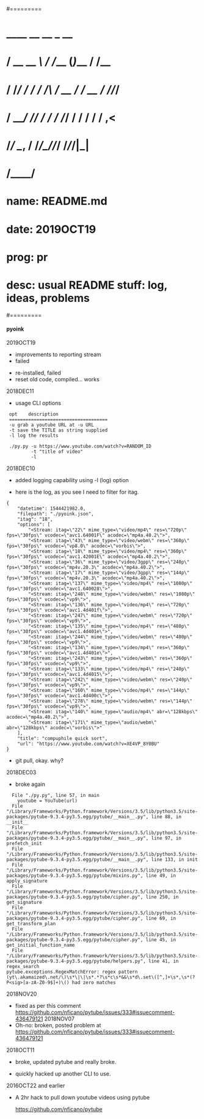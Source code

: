 #=========
#
#     ____      __  __      _       __  
#    / __ \__  _\ \/ /___  (_)___  / /__
#   / /_/ / / / /\  / __ \/ / __ \/ //_/
#  / ____/ /_/ / / / /_/ / / / / / ,<   
# /_/    \__, / /_/\____/_/_/ /_/_/|_|  
#       /____/                          
#
# name: README.md
# date: 2019OCT19
# prog: pr
# desc: usual README stuff: log, ideas, problems
#=========       


#### pyoink

2019OCT19
* improvements to reporting stream
* failed
- re-installed, failed
- reset old code, compiled... works


2018DEC11
* usage CLI options

```
 opt	description
 ====================================
 -u	grab a youtube URL at -u URL
 -t	save the TITLE as string supplied
 -l	log the results

 ./py.py -u https://www.youtube.com/watch?v=RANDOM_ID 
         -t "title of video"                          
         -l                                            
```

2018DEC10
* added logging capability using -l (log) option

* here is the log, as you see I need to filter for itag.

```
{
    "datetime": 1544421982.0,
    "filepath": "./pyoink.json",
    "itag": "18",
    "options": [
        "<Stream: itag=\"22\" mime_type=\"video/mp4\" res=\"720p\" fps=\"30fps\" vcodec=\"avc1.64001F\" acodec=\"mp4a.40.2\">",
        "<Stream: itag=\"43\" mime_type=\"video/webm\" res=\"360p\" fps=\"30fps\" vcodec=\"vp8.0\" acodec=\"vorbis\">",
        "<Stream: itag=\"18\" mime_type=\"video/mp4\" res=\"360p\" fps=\"30fps\" vcodec=\"avc1.42001E\" acodec=\"mp4a.40.2\">",
        "<Stream: itag=\"36\" mime_type=\"video/3gpp\" res=\"240p\" fps=\"30fps\" vcodec=\"mp4v.20.3\" acodec=\"mp4a.40.2\">",
        "<Stream: itag=\"17\" mime_type=\"video/3gpp\" res=\"144p\" fps=\"30fps\" vcodec=\"mp4v.20.3\" acodec=\"mp4a.40.2\">",
        "<Stream: itag=\"137\" mime_type=\"video/mp4\" res=\"1080p\" fps=\"30fps\" vcodec=\"avc1.640028\">",
        "<Stream: itag=\"248\" mime_type=\"video/webm\" res=\"1080p\" fps=\"30fps\" vcodec=\"vp9\">",
        "<Stream: itag=\"136\" mime_type=\"video/mp4\" res=\"720p\" fps=\"30fps\" vcodec=\"avc1.4d401f\">",
        "<Stream: itag=\"247\" mime_type=\"video/webm\" res=\"720p\" fps=\"30fps\" vcodec=\"vp9\">",
        "<Stream: itag=\"135\" mime_type=\"video/mp4\" res=\"480p\" fps=\"30fps\" vcodec=\"avc1.4d401e\">",
        "<Stream: itag=\"244\" mime_type=\"video/webm\" res=\"480p\" fps=\"30fps\" vcodec=\"vp9\">",
        "<Stream: itag=\"134\" mime_type=\"video/mp4\" res=\"360p\" fps=\"30fps\" vcodec=\"avc1.4d401e\">",
        "<Stream: itag=\"243\" mime_type=\"video/webm\" res=\"360p\" fps=\"30fps\" vcodec=\"vp9\">",
        "<Stream: itag=\"133\" mime_type=\"video/mp4\" res=\"240p\" fps=\"30fps\" vcodec=\"avc1.4d4015\">",
        "<Stream: itag=\"242\" mime_type=\"video/webm\" res=\"240p\" fps=\"30fps\" vcodec=\"vp9\">",
        "<Stream: itag=\"160\" mime_type=\"video/mp4\" res=\"144p\" fps=\"30fps\" vcodec=\"avc1.4d400c\">",
        "<Stream: itag=\"278\" mime_type=\"video/webm\" res=\"144p\" fps=\"30fps\" vcodec=\"vp9\">",
        "<Stream: itag=\"140\" mime_type=\"audio/mp4\" abr=\"128kbps\" acodec=\"mp4a.40.2\">",
        "<Stream: itag=\"171\" mime_type=\"audio/webm\" abr=\"128kbps\" acodec=\"vorbis\">"
    ],
    "title": "compuphile quick sort",
    "url": "https://www.youtube.com/watch?v=XE4VP_8Y0BU"
}
```

* git pull, okay. why?


2018DEC03
* broke again

```
  File "./py.py", line 57, in main
    youtube = YouTube(url)
  File "/Library/Frameworks/Python.framework/Versions/3.5/lib/python3.5/site-packages/pytube-9.3.4-py3.5.egg/pytube/__main__.py", line 88, in __init__
  File "/Library/Frameworks/Python.framework/Versions/3.5/lib/python3.5/site-packages/pytube-9.3.4-py3.5.egg/pytube/__main__.py", line 97, in prefetch_init
  File "/Library/Frameworks/Python.framework/Versions/3.5/lib/python3.5/site-packages/pytube-9.3.4-py3.5.egg/pytube/__main__.py", line 133, in init
  File "/Library/Frameworks/Python.framework/Versions/3.5/lib/python3.5/site-packages/pytube-9.3.4-py3.5.egg/pytube/mixins.py", line 49, in apply_signature
  File "/Library/Frameworks/Python.framework/Versions/3.5/lib/python3.5/site-packages/pytube-9.3.4-py3.5.egg/pytube/cipher.py", line 250, in get_signature
  File "/Library/Frameworks/Python.framework/Versions/3.5/lib/python3.5/site-packages/pytube-9.3.4-py3.5.egg/pytube/cipher.py", line 69, in get_transform_plan
  File "/Library/Frameworks/Python.framework/Versions/3.5/lib/python3.5/site-packages/pytube-9.3.4-py3.5.egg/pytube/cipher.py", line 45, in get_initial_function_name
  File "/Library/Frameworks/Python.framework/Versions/3.5/lib/python3.5/site-packages/pytube-9.3.4-py3.5.egg/pytube/helpers.py", line 41, in regex_search
pytube.exceptions.RegexMatchError: regex pattern (yt\.akamaized\.net/\)\s*\|\|\s*.*?\s*c\s*&&\s*d\.set\([^,]+\s*,\s*(?P<sig>[a-zA-Z0-9$]+)\() had zero matches
```

2018NOV20
* fixed as per this comment <https://github.com/nficano/pytube/issues/333#issuecomment-436479121>
2018NOV07
* Oh-no: broken, posted problem at <https://github.com/nficano/pytube/issues/333#issuecomment-436479121>

2018OCT11
* broke, updated pytube and really broke.
- quickly hacked up another CLI to use.


2016OCT22 and earlier

* A 2hr hack to pull down youtube videos using pytube

    <https://github.com/nficano/pytube>
